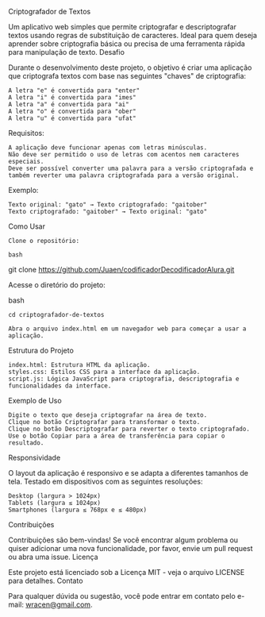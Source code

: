 Criptografador de Textos

Um aplicativo web simples que permite criptografar e descriptografar textos usando regras de substituição de caracteres. Ideal para quem deseja aprender sobre criptografia básica ou precisa de uma ferramenta rápida para manipulação de texto.
Desafio

Durante o desenvolvimento deste projeto, o objetivo é criar uma aplicação que criptografa textos com base nas seguintes "chaves" de criptografia:

    A letra "e" é convertida para "enter"
    A letra "i" é convertida para "imes"
    A letra "a" é convertida para "ai"
    A letra "o" é convertida para "ober"
    A letra "u" é convertida para "ufat"

Requisitos:

    A aplicação deve funcionar apenas com letras minúsculas.
    Não deve ser permitido o uso de letras com acentos nem caracteres especiais.
    Deve ser possível converter uma palavra para a versão criptografada e também reverter uma palavra criptografada para a versão original.

Exemplo:

    Texto original: "gato" → Texto criptografado: "gaitober"
    Texto criptografado: "gaitober" → Texto original: "gato"

Como Usar

    Clone o repositório:

    bash

git clone https://github.com/Juaen/codificadorDecodificadorAlura.git

Acesse o diretório do projeto:

bash

    cd criptografador-de-textos

    Abra o arquivo index.html em um navegador web para começar a usar a aplicação.

Estrutura do Projeto

    index.html: Estrutura HTML da aplicação.
    styles.css: Estilos CSS para a interface da aplicação.
    script.js: Lógica JavaScript para criptografia, descriptografia e funcionalidades da interface.

Exemplo de Uso

    Digite o texto que deseja criptografar na área de texto.
    Clique no botão Criptografar para transformar o texto.
    Clique no botão Descriptografar para reverter o texto criptografado.
    Use o botão Copiar para a área de transferência para copiar o resultado.

Responsividade

O layout da aplicação é responsivo e se adapta a diferentes tamanhos de tela. Testado em dispositivos com as seguintes resoluções:

    Desktop (largura > 1024px)
    Tablets (largura ≤ 1024px)
    Smartphones (largura ≤ 768px e ≤ 480px)

Contribuições

Contribuições são bem-vindas! Se você encontrar algum problema ou quiser adicionar uma nova funcionalidade, por favor, envie um pull request ou abra uma issue.
Licença

Este projeto está licenciado sob a Licença MIT - veja o arquivo LICENSE para detalhes.
Contato

Para qualquer dúvida ou sugestão, você pode entrar em contato pelo e-mail: wracen@gmail.com.
